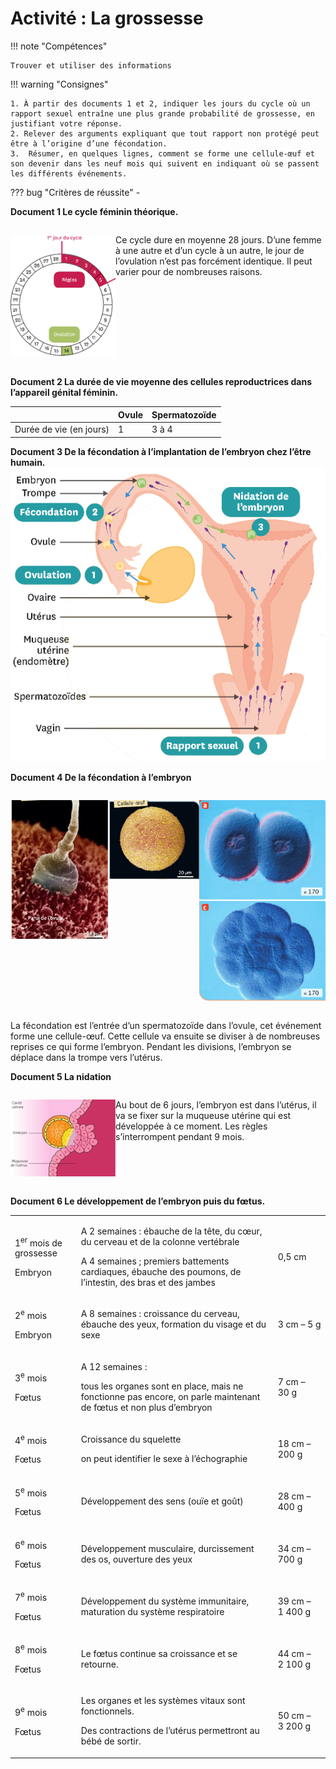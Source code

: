 # Activité : La grossesse

!!! note "Compétences"

    Trouver et utiliser des informations 

!!! warning "Consignes"

    1. À partir des documents 1 et 2, indiquer les jours du cycle où un rapport sexuel entraîne une plus grande probabilité de grossesse, en justifiant votre réponse.
    2. Relever des arguments expliquant que tout rapport non protégé peut être à l’origine d’une fécondation.
    3.  Résumer, en quelques lignes, comment se forme une cellule-œuf et son devenir dans les neuf mois qui suivent en indiquant où se passent les différents événements.
    
??? bug "Critères de réussite"
    - 



**Document 1 Le cycle féminin théorique.**

<div markdown style="display:flex; flex-direction:row;">
<div markdown style="display:flex; flex-direction:row; flex: 1 1 0;">

![](Pictures/schemaCycleMenstruel2.png)
</div>
<div markdown style="display:flex; flex-direction:row;flex: 2 1 0;">

Ce cycle dure en moyenne 28 jours.
D’une femme à une autre et d’un cycle à un autre, le jour de l’ovulation n’est pas forcément identique. Il peut varier pour de nombreuses raisons.
</div>
</div>

**Document 2 La durée de vie moyenne des cellules reproductrices dans l’appareil génital féminin.**

|                         | Ovule | Spermatozoïde |
|-------------------------|-------|---------------|
| Durée de vie (en jours) | 1     | 3 à 4         |


**Document 3 De la fécondation à l’implantation de l’embryon chez l’être humain.**
![](Pictures/trajetSpz.png)


**Document 4 De la fécondation à l’embryon**
<div markdown style="display:flex; flex-direction:row;">


![](Pictures/photoFecondation.png)

![](Pictures/photoCellOeuf.png)

![](Pictures/photoEmbryon.png)
</div>

La fécondation est l’entrée d’un spermatozoïde dans l’ovule, cet
événement forme une cellule-œuf. Cette cellule va ensuite se diviser à
de nombreuses reprises ce qui forme l’embryon. Pendant les divisions,
l’embryon se déplace dans la trompe vers l’utérus.


**Document 5 La nidation**

<div markdown style="display:flex; flex-direction:row;">
<div markdown style="display:flex; flex-direction:row; flex: 1 1 0;">

![](Pictures/schemaNidation.png)
</div>
<div markdown style="display:flex; flex-direction:row; flex: 2 1 0;">

Au bout de 6 jours, l’embryon est dans l’utérus, il va se fixer sur la muqueuse utérine qui est développée à ce moment. Les règles s’interrompent pendant 9 mois.
</div>
</div>

**Document 6 Le développement de l’embryon puis du fœtus.**

<table>
<tbody>
<tr class="odd">
<td><p>1<sup>er</sup> mois de grossesse</p>
<p>Embryon</p></td>
<td><p>A 2 semaines : ébauche de la tête, du cœur, du cerveau et de la
colonne vertébrale</p>
<p>A 4 semaines ; premiers battements cardiaques, ébauche des poumons,
de l’intestin, des bras et des jambes</p></td>
<td>0,5 cm</td>
</tr>
<tr class="even">
<td><p>2<sup>e</sup> mois</p>
<p>Embryon</p></td>
<td><p>A 8 semaines : croissance du cerveau, ébauche des yeux, formation
du visage et du sexe</p></td>
<td>3 cm – 5 g</td>
</tr>
<tr class="odd">
<td><p>3<sup>e</sup> mois</p>
<p>Fœtus</p></td>
<td><p>A 12 semaines :</p>
<p>tous les organes sont en place, mais ne fonctionne pas encore, on
parle maintenant de fœtus et non plus d’embryon</p></td>
<td>7 cm – 30 g</td>
</tr>
<tr class="even">
<td><p>4<sup>e</sup> mois</p>
<p>Fœtus</p></td>
<td><p>Croissance du squelette</p>
<p>on peut identifier le sexe à l’échographie</p></td>
<td>18 cm – 200 g</td>
</tr>
<tr class="odd">
<td><p>5<sup>e</sup> mois</p>
<p>Fœtus</p></td>
<td>Développement des sens (ouïe et goût)</td>
<td>28 cm – 400 g</td>
</tr>
<tr class="even">
<td><p>6<sup>e</sup> mois</p>
<p>Fœtus</p></td>
<td>Développement musculaire, durcissement des os, ouverture des
yeux</td>
<td>34 cm – 700 g</td>
</tr>
<tr class="odd">
<td><p>7<sup>e</sup> mois</p>
<p>Fœtus</p></td>
<td>Développement du système immunitaire, maturation du système
respiratoire</td>
<td>39 cm – 1 400 g</td>
</tr>
<tr class="even">
<td><p>8<sup>e</sup> mois</p>
<p>Fœtus</p></td>
<td>Le fœtus continue sa croissance et se retourne.</td>
<td>44 cm – 2 100 g</td>
</tr>
<tr class="odd">
<td><p>9<sup>e</sup> mois</p>
<p>Fœtus</p></td>
<td><p>Les organes et les systèmes vitaux sont fonctionnels.</p>
<p>Des contractions de l’utérus permettront au bébé de sortir.</p></td>
<td>50 cm – 3 200 g</td>
</tr>
</tbody>
</table>




